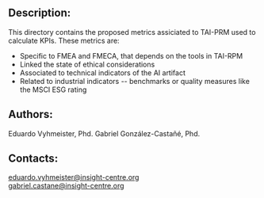 ## Description:
This directory contains the proposed metrics assiciated to TAI-PRM used to calculate KPIs. 
These metrics are:
- Specific to FMEA and FMECA, that depends on the tools in TAI-RPM
- Linked the state of ethical considerations
- Associated to technical indicators of the AI artifact
- Related to industrial indicators -- benchmarks or quality measures like the MSCI ESG rating

## Authors:
Eduardo Vyhmeister, Phd. 
Gabriel González-Castañé, Phd.

## Contacts:
eduardo.vyhmeister@insight-centre.org <br />
gabriel.castane@insight-centre.org <br />